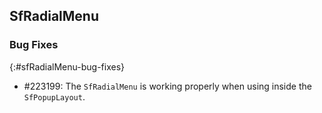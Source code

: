 ## SfRadialMenu

### Bug Fixes
{:#sfRadialMenu-bug-fixes}

* \#223199: The `SfRadialMenu` is working properly when using inside the `SfPopupLayout`.